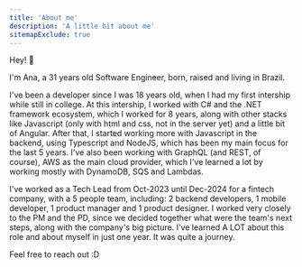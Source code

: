 ```yaml
---
title: 'About me'
description: 'A little bit about me'
sitemapExclude: true
---
```


Hey! 👋

I'm Ana, a 31 years old Software Engineer, born, raised and living in Brazil.

I've been a developer since I was 18 years old, when I had my first intership while still in college. At this intership, I worked with C# and the .NET framework ecosystem, which I worked for 8 years, along with other stacks like Javascript (only with html and css, not in the server yet) and a little bit of Angular. After that, I started working more with Javascript in the backend, using Typescript and NodeJS, which has been my main focus for the last 5 years. I've also been working with GraphQL (and REST, of course), AWS as the main cloud provider, which I've learned a lot by working mostly with DynamoDB, SQS and Lambdas.

I've worked as a Tech Lead from Oct-2023 until Dec-2024 for a fintech company, with a 5 people team, including: 2 backend developers, 1 mobile developer, 1 product manager and 1 product designer. I worked very closely to the PM and the PD, since we decided together what were the team's next steps, along with the company's big picture. I've learned A LOT about this role and about myself in just one year. It was quite a journey.

Feel free to reach out :D
